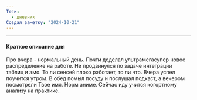 ```yaml
---
Теги:
  - дневник
Создал заметку: "2024-10-21"
---
```

---
#### Краткое описание дня

Про вчера - нормальный день. Почти доделал ультрамегасупер новое распределение на работе. Не продвинулся по задаче интеграции таблиц и амо. То ли сенсей плохо работает, то ли что. Вчера успел поучится утром. В обед помыл посуду и послушал подкаст, а вечером посмотрели Твое имя. Норм аниме.
Сейчас иду учится когортному анализу на практике.


